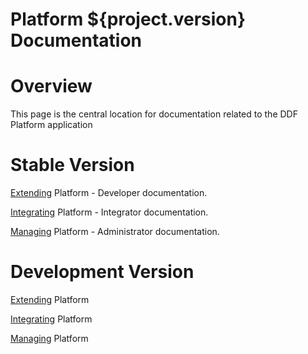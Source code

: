 Platform ${project.version} Documentation
==========

# Overview

This page is the central location for documentation related to the DDF Platform application

# Stable Version

[Extending](http://artifacts.codice.org/service/local/repositories/public/content/ddf/platform/docs/${project.version}/docs-${project.version}-Extending.html) Platform - Developer documentation.

[Integrating](http://artifacts.codice.org/service/local/repositories/public/content/ddf/platform/docs/${project.version}/docs-${project.version}-Integrating.html) Platform - Integrator documentation.

[Managing](http://artifacts.codice.org/service/local/repositories/public/content/ddf/platform/docs/${project.version}/docs-${project.version}-Managing.html) Platform - Administrator documentation.

# Development Version

[Extending](http://artifacts.codice.org/service/local/artifact/maven/redirect?r=snapshots&g=ddf.platform&a=docs&c=Extending&e=html&v=LATEST) Platform

[Integrating](http://artifacts.codice.org/service/local/artifact/maven/redirect?r=snapshots&g=ddf.platform&a=docs&c=Integrating&e=html&v=LATEST) Platform

[Managing](http://artifacts.codice.org/service/local/artifact/maven/redirect?r=snapshots&g=ddf.platform&a=docs&c=Managing&e=html&v=LATEST) Platform